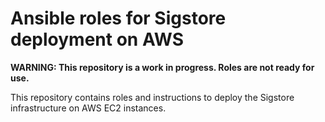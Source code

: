 # Ansible roles for Sigstore deployment on AWS

**WARNING: This repository is a work in progress. Roles are not ready for use.**

This repository contains roles and instructions to deploy the Sigstore infrastructure on AWS EC2 instances.

